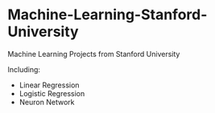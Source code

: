 # Machine-Learning-Stanford-University
Machine Learning Projects from Stanford University

Including:
- Linear Regression
- Logistic Regression
- Neuron Network

